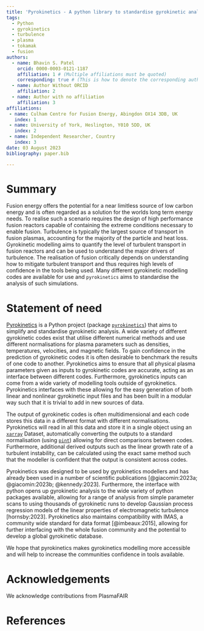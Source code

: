 ```yaml
---
title: 'Pyrokinetics - A python library to standardise gyrokinetic analysis'
tags:
  - Python
  - gyrokinetics
  - turbulence
  - plasma
  - tokamak
  - fusion
authors:
  - name: Bhavin S. Patel
    orcid: 0000-0003-0121-1187
    affiliation: 1 # (Multiple affiliations must be quoted)
    corresponding: true # (This is how to denote the corresponding author)
  - name: Author Without ORCID
    affiliation: 2
  - name: Author with no affiliation
    affiliation: 3
affiliations:
 - name: Culham Centre for Fusion Energy, Abingdon OX14 3DB, UK
   index: 1
 - name: University of York, Heslington, Y010 5DD, UK 
   index: 2
 - name: Independent Researcher, Country
   index: 3
date: 03 August 2023
bibliography: paper.bib

---
```


# Summary

Fusion energy offers the potential for a near limitless source of low carbon energy and is often 
regarded as a solution for the worlds long term energy needs. To realise such a scenario requires
the design of high performance fusion reactors capable of containing the extreme conditions
necessary to enable fusion. Turbulence is typically the largest source of transport in fusion
plasmas, accounting for the majority of the particle and heat loss. Gyrokinetic modelling aims to 
quantify the level of turbulent transport in fusion reactors and can be used to understand the 
major drivers of turbulence. The realisation of fusion critically depends on understanding how to
mitigate turbulent transport and thus requires high levels of confidence in the tools being
used. Many different gyrokinetic modelling codes are available for use and `pyrokinetics` aims to 
standardise the analysis of such simulations.

# Statement of need

[Pyrokinetics](https://github.com/pyro-kinetics/pyrokinetics) is a Python project (package 
[`pyrokinetics`](https://pypi.org/project/pyrokinetics/))
that aims to simplify and standardise gyrokinetic analysis. A wide 
variety of different gyrokinetic codes exist that utilise different numerical methods and
use different normalisations for plasma parameters such as densities, temperatures, velocities,
and magnetic fields. To gain confidence in the prediction of gyrokinetic codes it is often 
desirable to benchmark the results of one code to another. Pyrokinetics aims to ensure that
all physical plasma parameters given as inputs to gyrokinetic codes are accurate,
acting as an interface between different codes. Furthermore, gyrokinetics inputs can come from a
wide variety of modelling tools outside of gyrokinetics. Pyrokinetics interfaces with
these allowing for the easy generation of both linear and nonlinear gyrokinetic input files and 
has been built in a modular way such that it is trivial to add in new sources of data. 

The output of gyrokinetic codes is often multidimensional and each code stores this data in a
different format with different normalisations. Pyrokinetics will read in all this data and
store it in a single object using an [`xarray`](https://pypi.org/project/xarray/) Dataset, automatically converting the outputs to a 
standard normalisation (using [`pint`](https://pypi.org/project/Pint/)) allowing for direct comparisons between codes. Furthermore, additional derived
outputs such as the linear growth rate of a turbulent instability, can be calculated using the exact
same method such that the modeller is confident that the output is consistent across codes.

Pyrokinetics was designed to be used by gyrokinetics modellers and has already been used in a 
number of scientific publications 
[@giacomin:2023a; @giacomin:2023b; @kennedy:2023]. Furthermore, the 
interface with python opens up gyrokinetic analysis to the wide variety of python packages available, 
allowing for a range of analysis from simple parameter scans to using 
thousands of gyrokinetic runs to develop Gaussian process regression models of the
linear properties of electromagnetic turbulence [hornsby:2023]. Pyrokinetics also maintains 
compatibility with IMAS, a community wide standard for data format [@imbeaux:2015], allowing for 
further interfacing with the whole fusion community and the potential to develop a global gyrokinetic
database.

We hope that pyrokinetics makes gyrokinetics modelling more accessible and will help to increase the
communities confidence in tools available.


# Acknowledgements

We acknowledge contributions from PlasmaFAIR 

# References